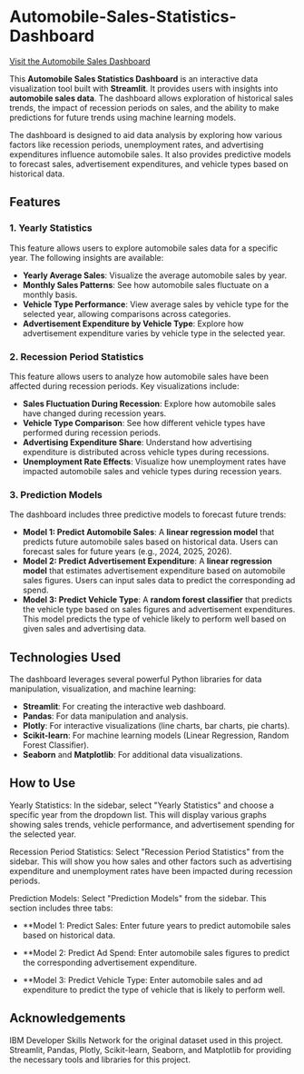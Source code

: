 # Automobile-Sales-Statistics-Dashboard

[Visit the Automobile Sales Dashboard](https://automobile-sales-statistics-dashboard-prabhanjan08.streamlit.app/)


This **Automobile Sales Statistics Dashboard** is an interactive data visualization tool built with **Streamlit**. It provides users with insights into **automobile sales data**. The dashboard allows exploration of historical sales trends, the impact of recession periods on sales, and the ability to make predictions for future trends using machine learning models.

The dashboard is designed to aid data analysis by exploring how various factors like recession periods, unemployment rates, and advertising expenditures influence automobile sales. It also provides predictive models to forecast sales, advertisement expenditures, and vehicle types based on historical data.

## Features

### 1. **Yearly Statistics**
This feature allows users to explore automobile sales data for a specific year. The following insights are available:
- **Yearly Average Sales**: Visualize the average automobile sales by year.
- **Monthly Sales Patterns**: See how automobile sales fluctuate on a monthly basis.
- **Vehicle Type Performance**: View average sales by vehicle type for the selected year, allowing comparisons across categories.
- **Advertisement Expenditure by Vehicle Type**: Explore how advertisement expenditure varies by vehicle type in the selected year.

### 2. **Recession Period Statistics**
This feature allows users to analyze how automobile sales have been affected during recession periods. Key visualizations include:
- **Sales Fluctuation During Recession**: Explore how automobile sales have changed during recession years.
- **Vehicle Type Comparison**: See how different vehicle types have performed during recession periods.
- **Advertising Expenditure Share**: Understand how advertising expenditure is distributed across vehicle types during recessions.
- **Unemployment Rate Effects**: Visualize how unemployment rates have impacted automobile sales and vehicle types during recession years.

### 3. **Prediction Models**
The dashboard includes three predictive models to forecast future trends:
- **Model 1: Predict Automobile Sales**: A **linear regression model** that predicts future automobile sales based on historical data. Users can forecast sales for future years (e.g., 2024, 2025, 2026).
- **Model 2: Predict Advertisement Expenditure**: A **linear regression model** that estimates advertisement expenditure based on automobile sales figures. Users can input sales data to predict the corresponding ad spend.
- **Model 3: Predict Vehicle Type**: A **random forest classifier** that predicts the vehicle type based on sales figures and advertisement expenditures. This model predicts the type of vehicle likely to perform well based on given sales and advertising data.

## Technologies Used

The dashboard leverages several powerful Python libraries for data manipulation, visualization, and machine learning:

- **Streamlit**: For creating the interactive web dashboard.
- **Pandas**: For data manipulation and analysis.
- **Plotly**: For interactive visualizations (line charts, bar charts, pie charts).
- **Scikit-learn**: For machine learning models (Linear Regression, Random Forest Classifier).
- **Seaborn** and **Matplotlib**: For additional data visualizations.


## How to Use
Yearly Statistics: In the sidebar, select "Yearly Statistics" and choose a specific year from the dropdown list. This will display various graphs showing sales trends, vehicle performance, and advertisement spending for the selected year.

Recession Period Statistics: Select "Recession Period Statistics" from the sidebar. This will show you how sales and other factors such as advertising expenditure and unemployment rates have been impacted during recession periods.

Prediction Models: Select "Prediction Models" from the sidebar. This section includes three tabs:

- **Model 1: Predict Sales: Enter future years to predict automobile sales based on historical data.

- **Model 2: Predict Ad Spend: Enter automobile sales figures to predict the corresponding advertisement expenditure.

- **Model 3: Predict Vehicle Type: Enter automobile sales and ad expenditure to predict the type of vehicle that is likely to perform well.


## Acknowledgements
IBM Developer Skills Network for the original dataset used in this project.
Streamlit, Pandas, Plotly, Scikit-learn, Seaborn, and Matplotlib for providing the necessary tools and libraries for this project.

